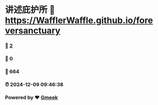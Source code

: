 # 讲述庇护所 :link: https://WafflerWaffle.github.io/foreversanctuary 
### :page_facing_up: [2](https://WafflerWaffle.github.io/foreversanctuary/tag.html) 
### :speech_balloon: 0 
### :hibiscus: 664 
### :alarm_clock: 2024-12-09 09:46:38 
### Powered by :heart: [Gmeek](https://github.com/Meekdai/Gmeek)
